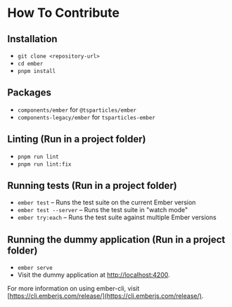 # How To Contribute

## Installation

* `git clone <repository-url>`
* `cd ember`
* `pnpm install`

## Packages

* `components/ember` for `@tsparticles/ember`
* `components-legacy/ember` for `tsparticles-ember`

## Linting (Run in a project folder)

* `pnpm run lint`
* `pnpm run lint:fix`

## Running tests (Run in a project folder)

* `ember test` – Runs the test suite on the current Ember version
* `ember test --server` – Runs the test suite in "watch mode"
* `ember try:each` – Runs the test suite against multiple Ember versions

## Running the dummy application (Run in a project folder)

* `ember serve`
* Visit the dummy application at [http://localhost:4200](http://localhost:4200).

For more information on using ember-cli, visit [https://cli.emberjs.com/release/](https://cli.emberjs.com/release/).
